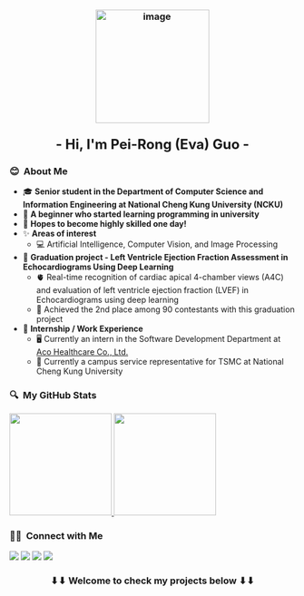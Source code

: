 <h3 align="center">
<img height="200" alt="image" src="https://imgur.com/YSRb9Vg.png">
</h3>

<h3 align="center">
<font size=5><b>- Hi, I'm Pei-Rong (Eva) Guo -</b></font>
</h3>

### 😊 &nbsp;About Me
- 🎓 **Senior student in the Department of Computer Science and Information Engineering at National Cheng Kung University (NCKU)**
- 🌱 **A beginner who started learning programming in university**
- 🎯 **Hopes to become highly skilled one day!**
- ✨ **Areas of interest**
    - 💻 Artificial Intelligence, Computer Vision, and Image Processing
- 📑 **Graduation project - Left Ventricle Ejection Fraction Assessment in Echocardiograms Using Deep Learning**
    - 🫀 Real-time recognition of cardiac apical 4-chamber views (A4C) and evaluation of left ventricle ejection fraction (LVEF) in Echocardiograms using deep learning
    - 🥈 Achieved the 2nd place among 90 contestants with this graduation project
- 💼 **Internship / Work Experience**
  - 🖥️ Currently an intern in the Software Development Department at [Aco Healthcare Co., Ltd.](https://www.tsmc.com/english)
  - 🏢 Currently a campus service representative for TSMC at National Cheng Kung University

### 🔍 &nbsp;My GitHub Stats
<p>
<a href="https://github.com/p98286825EvaGuo">
  <img height="180em" src="https://github-readme-stats.vercel.app/api?username=p98286825EvaGuo&show_icons=true" />
  <img height="180em" src="https://github-readme-stats-eight-theta.vercel.app/api/top-langs/?username=p98286825EvaGuo&layout=compact&exclude_lang=java+r" />
</a>
</p>

###  🤝🏻 &nbsp;Connect with Me
<p>
<a href="https://www.linkedin.com/in/pei-rong-eva-guo-a69341307"><img src="https://img.shields.io/badge/-Pei%20Rong%20(Eva)%20Guo-0077B5?style=flat-square&logo=Linkedin&logoColor=white"/></a>
<a href="mailto:p98286825@gamil.com"><img src="https://img.shields.io/badge/-p98286825@gamil.com-D14836?style=flat-square&logo=Gmail&logoColor=white"/></a>
<a href="mailto:f74104074@gs.ncku.edu.tw"><img src="https://img.shields.io/badge/-f74104074@gs.ncku.edu.tw-D14836?style=flat-square&logo=Gmail&logoColor=white"/></a>
<a href="https://github.com/p98286825EvaGuo"><img src="https://img.shields.io/badge/-@p98286825EvaGuo-000000?style=flat-square&logo=github&logoColor=white"/></a>
</p>

<h3 align="center">
    ⬇⬇ Welcome to check my projects below ⬇⬇
</h3>

<!--
**p98286825EvaGuo/p98286825EvaGuo** is a ✨ _special_ ✨ repository because its `README.md` (this file) appears on your GitHub profile.

Here are some ideas to get you started:

- 🔭 I’m currently working on ...
- 🌱 I’m currently learning ...
- 👯 I’m looking to collaborate on ...
- 🤔 I’m looking for help with ...
- 💬 Ask me about ...
- 📫 How to reach me: ...
- 😄 Pronouns: ...
- ⚡ Fun fact: ...
-->
